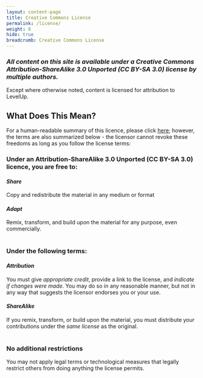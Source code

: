 ```yaml
---
layout: content-page
title: Creative Commons License
permalink: /license/
weight: 8
hide: true
breadcrumb: Creative Commons License
---
```

### *All content on this site is available under a Creative Commons Attribution-ShareAlike 3.0 Unported (CC BY-SA 3.0) license by multiple authors.*

Except where otherwise noted, content is licensed for attribution to LevelUp.

## What Does This Mean?
For a human-readable summary of this licence, please click [here](https://creativecommons.org/licenses/by-sa/3.0/); however, the terms are also summarized below - the licensor cannot revoke these freedoms as long as you follow the license terms:

### Under an Attribution-ShareAlike 3.0 Unported (CC BY-SA 3.0) licence, you are free to:

#### *Share*
Copy and redistribute the material in any medium or format

#### *Adapt*
Remix, transform, and build upon the material for any purpose, even commercially.
<br><br>

### Under the following terms:

#### *Attribution*
You must give *appropriate credit*, provide a link to the license, and *indicate if changes were made*. You may do so in any reasonable manner, but not in any way that suggests the licensor endorses you or your use. 

#### *ShareAlike*
If you remix, transform, or build upon the material, you must distribute your contributions under the *same license* as the original. 
<br><br>

### No additional restrictions
You may not apply legal terms or technological measures that legally restrict others from doing anything the license permits.
<br><br>






